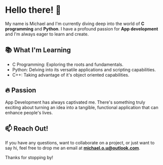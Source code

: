 # Hello there! 👋

My name is Michael and I'm currently diving deep into the world of **C programming** and **Python**. I have a profound passion for **App development** and I'm always eager to learn and create.

## 📚 What I'm Learning
- C Programming: Exploring the roots and fundamentals.
- Python: Delving into its versatile applications and scripting capabilities.
- C++: Taking advantage of it's object oriented capabilities.

## 🔥 Passion
App Development has always captivated me. There's something truly exciting about turning an idea into a tangible, functional application that can enhance people's lives.

## 📫 Reach Out!
If you have any questions, want to collaborate on a project, or just want to say hi, feel free to drop me an email at **michael.o.u@outlook.com**.

Thanks for stopping by!


<!---
MichaelUgwuO/MichaelUgwuO is a ✨ special ✨ repository because its `README.md` (this file) appears on your GitHub profile.
You can click the Preview link to take a look at your changes.
--->
